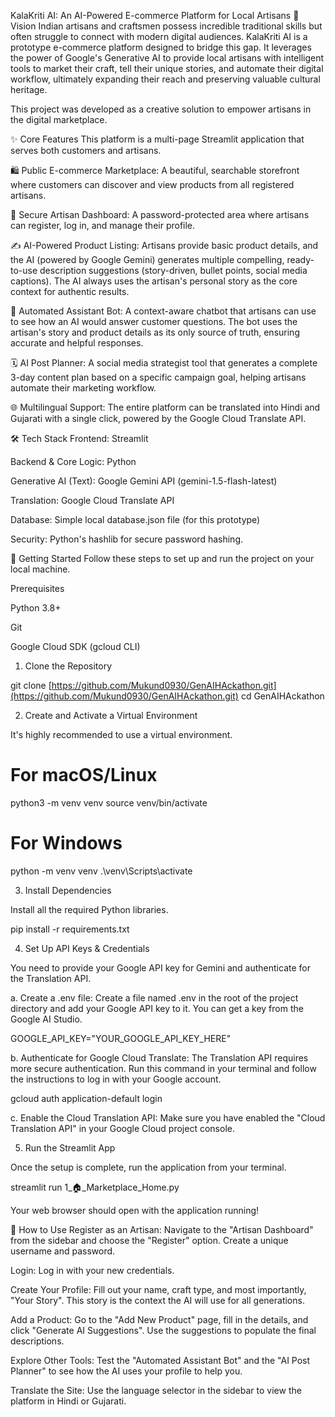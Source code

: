 KalaKriti AI: An AI-Powered E-commerce Platform for Local Artisans
🌟 Vision
Indian artisans and craftsmen possess incredible traditional skills but often struggle to connect with modern digital audiences. KalaKriti AI is a prototype e-commerce platform designed to bridge this gap. It leverages the power of Google's Generative AI to provide local artisans with intelligent tools to market their craft, tell their unique stories, and automate their digital workflow, ultimately expanding their reach and preserving valuable cultural heritage.

This project was developed as a creative solution to empower artisans in the digital marketplace.

✨ Core Features
This platform is a multi-page Streamlit application that serves both customers and artisans.

🛍️ Public E-commerce Marketplace: A beautiful, searchable storefront where customers can discover and view products from all registered artisans.

👤 Secure Artisan Dashboard: A password-protected area where artisans can register, log in, and manage their profile.

✍️ AI-Powered Product Listing: Artisans provide basic product details, and the AI (powered by Google Gemini) generates multiple compelling, ready-to-use description suggestions (story-driven, bullet points, social media captions). The AI always uses the artisan's personal story as the core context for authentic results.

🤖 Automated Assistant Bot: A context-aware chatbot that artisans can use to see how an AI would answer customer questions. The bot uses the artisan's story and product details as its only source of truth, ensuring accurate and helpful responses.

🗓️ AI Post Planner: A social media strategist tool that generates a complete 3-day content plan based on a specific campaign goal, helping artisans automate their marketing workflow.

🌐 Multilingual Support: The entire platform can be translated into Hindi and Gujarati with a single click, powered by the Google Cloud Translate API.

🛠️ Tech Stack
Frontend: Streamlit

Backend & Core Logic: Python

Generative AI (Text): Google Gemini API (gemini-1.5-flash-latest)

Translation: Google Cloud Translate API

Database: Simple local database.json file (for this prototype)

Security: Python's hashlib for secure password hashing.

🚀 Getting Started
Follow these steps to set up and run the project on your local machine.

Prerequisites

Python 3.8+

Git

Google Cloud SDK (gcloud CLI)

1. Clone the Repository

git clone [https://github.com/Mukund0930/GenAIHAckathon.git](https://github.com/Mukund0930/GenAIHAckathon.git)
cd GenAIHAckathon

2. Create and Activate a Virtual Environment

It's highly recommended to use a virtual environment.

# For macOS/Linux
python3 -m venv venv
source venv/bin/activate

# For Windows
python -m venv venv
.\venv\Scripts\activate

3. Install Dependencies

Install all the required Python libraries.

pip install -r requirements.txt

4. Set Up API Keys & Credentials

You need to provide your Google API key for Gemini and authenticate for the Translation API.

a. Create a .env file:
Create a file named .env in the root of the project directory and add your Google API key to it. You can get a key from the Google AI Studio.

GOOGLE_API_KEY="YOUR_GOOGLE_API_KEY_HERE"

b. Authenticate for Google Cloud Translate:
The Translation API requires more secure authentication. Run this command in your terminal and follow the instructions to log in with your Google account.

gcloud auth application-default login

c. Enable the Cloud Translation API:
Make sure you have enabled the "Cloud Translation API" in your Google Cloud project console.

5. Run the Streamlit App

Once the setup is complete, run the application from your terminal.

streamlit run 1_🏠_Marketplace_Home.py

Your web browser should open with the application running!

📖 How to Use
Register as an Artisan: Navigate to the "Artisan Dashboard" from the sidebar and choose the "Register" option. Create a unique username and password.

Login: Log in with your new credentials.

Create Your Profile: Fill out your name, craft type, and most importantly, "Your Story". This story is the context the AI will use for all generations.

Add a Product: Go to the "Add New Product" page, fill in the details, and click "Generate AI Suggestions". Use the suggestions to populate the final descriptions.

Explore Other Tools: Test the "Automated Assistant Bot" and the "AI Post Planner" to see how the AI uses your profile to help you.

Translate the Site: Use the language selector in the sidebar to view the platform in Hindi or Gujarati.
